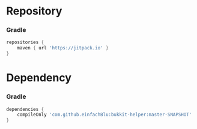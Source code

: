 # Repository
### Gradle

```gradle
repositories {
    maven { url 'https://jitpack.io' }
}
```

# Dependency
### Gradle

```gradle
dependencies {
    compileOnly 'com.github.einfachBlu:bukkit-helper:master-SNAPSHOT'
}
```
